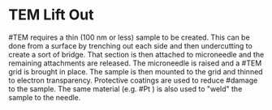 # TEM Lift Out

#TEM requires a thin (100 nm or less) sample to be created.
This can be done from a surface by trenching out each side and then undercutting to create a sort of bridge.
That section is then attached to microneedle and the remaining attachments are released.
The microneedle is raised and a #TEM grid is brought in place.
The sample is then mounted to the grid and thinned to electron transparency.
Protective coatings are used to reduce #damage to the sample.
The same material (e.g. #Pt ) is also used to "weld" the sample to the needle.